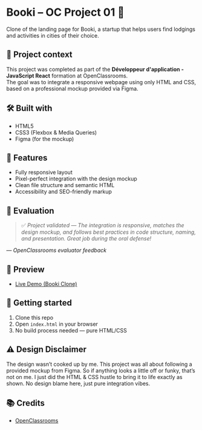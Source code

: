 # Booki – OC Project 01 🏡

Clone of the landing page for Booki, a startup that helps users find lodgings and activities in cities of their choice.

## 🚀 Project context

This project was completed as part of the **Développeur d'application - JavaScript React** formation at OpenClassrooms.  
The goal was to integrate a responsive webpage using only HTML and CSS, based on a professional mockup provided via Figma.

## 🛠️ Built with

- HTML5
- CSS3 (Flexbox & Media Queries)
- Figma (for the mockup)

## 📄 Features

- Fully responsive layout
- Pixel-perfect integration with the design mockup
- Clean file structure and semantic HTML
- Accessibility and SEO-friendly markup

## 💬 Evaluation

> ✅ *Project validated — The integration is responsive, matches the design mockup, and follows best practices in code structure, naming, and presentation. Great job during the oral defense!*

_— OpenClassrooms evaluator feedback_

## 📸 Preview

- [Live Demo (Booki Clone)](https://vincentvdt.github.io/oc-project-01-booki-clone/)

## 📁 Getting started

1. Clone this repo
2. Open `index.html` in your browser
3. No build process needed — pure HTML/CSS
## ⚠️ Design Disclaimer

The design wasn’t cooked up by me. This project was all about following a provided mockup from Figma. So if anything looks a little off or funky, that’s not on me. I just did the HTML & CSS hustle to bring it to life exactly as shown. No design blame here, just pure integration vibes.

## 📚 Credits

- [OpenClassrooms](https://openclassrooms.com/)
